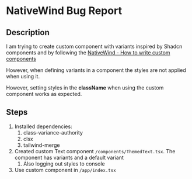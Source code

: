 # NativeWind Bug Report

## Description

I am trying to create custom component with variants inspired by Shadcn components and by following the [NativeWind - How to write custom components](https://www.nativewind.dev/guides/custom-components)

However, when defining variants in a component the styles are not applied when using it.

However, setting styles in the **className** when using the custom component works as expected.

## Steps

1. Installed dependencies:
   1. class-variance-authority
   2. clsx
   3. tailwind-merge
2. Created custom Text component `/components/ThemedText.tsx`. The component has variants and a default variant
   1. Also logging out styles to console
3. Use custom component in `/app/index.tsx`
